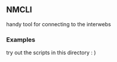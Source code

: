## NMCLI ##

handy tool for connecting to the interwebs

### Examples ###

try out the scripts in this directory : ) 




